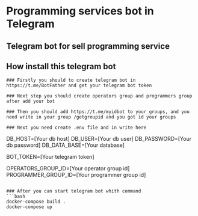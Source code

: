 # Programming services bot in Telegram

## Telegram bot for sell programming service

## How install this telegram bot
```
### Firstly you should to create telegram bot in https://t.me/BotFather and get your telegram bot token

### Next step you should create operators group and programmers group after add your bot

### Then you should add https://t.me/myidbot to your groups, and you need write in your group /getgroupid and you got id your groups

### Next you need create .env file and in write here
```
DB_HOST=[Your db host]
DB_USER=[Your db user]
DB_PASSWORD=[Your db password]
DB_DATA_BASE=[Your database]

BOT_TOKEN=[Your telegram token]

OPERATORS_GROUP_ID=[Your operator group id]
PROGRAMMER_GROUP_ID=[Your programmer group id]
```

### After you can start telegram bot whith command
```bash
docker-compose build .
docker-compose up
```
